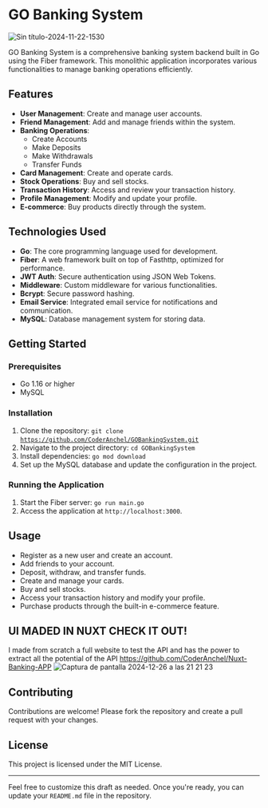 # GO Banking System
![Sin título-2024-11-22-1530](https://github.com/user-attachments/assets/20349720-0eef-48f4-82f3-7611eb76bcf5)


GO Banking System is a comprehensive banking system backend built in Go using the Fiber framework. This monolithic application incorporates various functionalities to manage banking operations efficiently.

## Features

* **User Management**: Create and manage user accounts.
* **Friend Management**: Add and manage friends within the system.
* **Banking Operations**:
  * Create Accounts
  * Make Deposits
  * Make Withdrawals
  * Transfer Funds
* **Card Management**: Create and operate cards.
* **Stock Operations**: Buy and sell stocks.
* **Transaction History**: Access and review your transaction history.
* **Profile Management**: Modify and update your profile.
* **E-commerce**: Buy products directly through the system.

## Technologies Used

* **Go**: The core programming language used for development.
* **Fiber**: A web framework built on top of Fasthttp, optimized for performance.
* **JWT Auth**: Secure authentication using JSON Web Tokens.
* **Middleware**: Custom middleware for various functionalities.
* **Bcrypt**: Secure password hashing.
* **Email Service**: Integrated email service for notifications and communication.
* **MySQL**: Database management system for storing data.

## Getting Started

### Prerequisites

* Go 1.16 or higher
* MySQL

### Installation

1. Clone the repository:
   `git clone `[`https://github.com/CoderAnchel/GOBankingSystem.git`](https://github.com/CoderAnchel/GOBankingSystem.git)
2. Navigate to the project directory:
   `cd GOBankingSystem`
3. Install dependencies:
   `go mod download`
4. Set up the MySQL database and update the configuration in the project.

### Running the Application

1. Start the Fiber server:
   `go run main.go`
2. Access the application at `http://localhost:3000`.

## Usage

* Register as a new user and create an account.
* Add friends to your account.
* Deposit, withdraw, and transfer funds.
* Create and manage your cards.
* Buy and sell stocks.
* Access your transaction history and modify your profile.
* Purchase products through the built-in e-commerce feature.

## UI MADED IN NUXT CHECK IT OUT!
I made from scratch a full website to test the API and has the power to extract all the potential of the API https://github.com/CoderAnchel/Nuxt-Banking-APP
![Captura de pantalla 2024-12-26 a las 21 21 23](https://github.com/user-attachments/assets/c4011bab-9b37-46d3-8afe-7f2b5bfc9c51)


## Contributing

Contributions are welcome! Please fork the repository and create a pull request with your changes.

## License

This project is licensed under the MIT License.

***

Feel free to customize this draft as needed. Once you're ready, you can update your `README.md` file in the repository.







